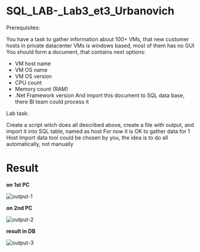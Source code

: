 # SQL_LAB-_Lab3_et3_Urbanovich

Prerequisites:

You have a task to gather information about 100+ VMs, that new customer hosts in private datacenter
VMs is windows based, most of them has no GUI
You should form a document, that contains next options:
- VM host name
- VM OS name 
- VM OS version
- CPU count
- Memory count (RAM)
- .Net Framework version
And import this document to SQL data base, there BI team could process it

Lab task: 

Create a script witch does all described above, create a file with output, and import it into SQL table, named as host For now it is OK to gather data for 1 Host Import data tool could be chosen by you, the idea is to do all automatically, not manually

# Result

__on 1st PC__

![output-1](https://github.com/byxray/SQL_LAB-_Lab3_et3_Urbanovich/blob/91ad6c928f54c02fefba15686bbc9954edc2b32d/result1.jpg)

__on 2nd PC__

![output-2](https://github.com/byxray/SQL_LAB-_Lab3_et3_Urbanovich/blob/91ad6c928f54c02fefba15686bbc9954edc2b32d/result2.jpg)

__result in DB__

![output-3](https://github.com/byxray/SQL_LAB-_Lab3_et3_Urbanovich/blob/91ad6c928f54c02fefba15686bbc9954edc2b32d/result3.jpg)

      
